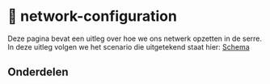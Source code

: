 # :wireless: network-configuration

Deze pagina bevat een uitleg over hoe we ons netwerk opzetten in de serre. In deze uitleg volgen we het scenario die uitgetekend staat hier: [Schema](C:\Users\juhas\Documents\GitHub\PX5-Smart-Greenhouse\Schema's\scenario's\Scenario-Final.drawio.png)

## Onderdelen